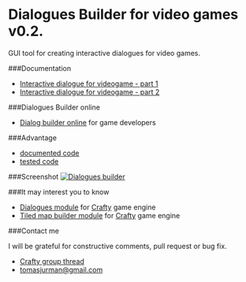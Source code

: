# Dialogues Builder for video games v0.2.

GUI tool for creating interactive dialogues for video games.

###Documentation
- [Interactive dialogue for videogame - part 1](http://tomasjurman.blogspot.cz/2013/02/interactive-dialogue-for-html5-game.html)
- [Interactive dialogue for videogame - part 2](http://tomasjurman.blogspot.cz/2013/03/interactive-dialogue-for-html5-game.html)

###Dialogues Builder online
- [Dialog builder online](http://kibo.github.com/dialoguesBuilder/) for game developers

###Advantage
- [documented code](https://github.com/Kibo/dialoguesBuilder/blob/master/WebContent/js/chatBuilderDAO.js)
- [tested code](https://github.com/Kibo/dialoguesBuilder/blob/master/WebContent/tests/chatBuilderDAO/ChatBuilderDAOTests.html)

###Screenshot
[![Dialogues builder](https://raw.github.com/Kibo/dialoguesBuilder/master/WebContent/img/dialogue.png)](http://kibo.github.com/dialoguesBuilder/)

###It may interest you to know
- [Dialogues module](https://github.com/Kibo/CraftyDialogues) for [Crafty](http://craftyjs.com/) game engine
- [Tiled map builder module](https://github.com/Kibo/TiledMapBuilder) for [Crafty](http://craftyjs.com/) game engine

###Contact me

I will be grateful for constructive comments, pull request or bug fix.

- [Crafty group thread](https://groups.google.com/d/topic/craftyjs/_gw_gTHC2HU/discussion)
- tomasjurman@gmail.com

